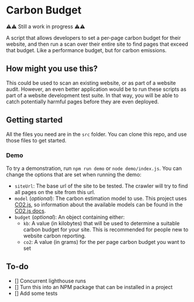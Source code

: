 # Carbon Budget

⚠️⚠️ Still a work in progress ⚠️⚠️

A script that allows developers to set a per-page carbon budget for their website, and then run a scan over their entire site to find pages that exceed that budget. Like a performance budget, but for carbon emissions.

## How might you use this?

This could be used to scan an existing website, or as part of a website audit. However, an even better application would be to run these scripts as part of a website development test suite. In that way, you will be able to catch potentially harmful pages before they are even deployed.

## Getting started

All the files you need are in the `src` folder. You can clone this repo, and use those files to get started.

### Demo

To try a demonstration, run `npm run demo` or `node demo/index.js`.
You can change the options that are set when running the demo:

- `siteUrl`: The base url of the site to be tested. The crawler will try to find all pages on the site from this url.
- `model` (_optional_): The carbon estimation model to use. This project uses [CO2.js](https://github.com/thegreenwebfoundation/co2.js), so information about the available models can be found in the [CO2.js docs](https://developers.thegreenwebfoundation.org/co2js/models/).
- `budget` (_optional_): An object containing either:
  - `kb`: A value (in kilobytes) that will be used to determine a suitable carbon budget for your site. This is recommended for people new to website carbon reporting.
  - `co2`: A value (in grams) for the per page carbon budget you want to set

## To-do

- [] Concurrent lighthouse runs
- [] Turn this into an NPM package that can be installed in a project
- [] Add some tests
